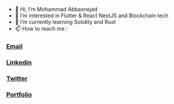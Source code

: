 - 👋 Hi, I’m Mohammad Abbasnejad
- 👀 I’m interested in Flutter & React NextJS and Blockchain tech
- 🌱 I’m currently learning Solidity and Rust
- 📫 How to reach me :

### [Email](m.abbasnezhad.80@gmail.com)
### [Linkedin](linkedin.com/in/mohammad-abbasnezhad/)
### [Twitter](twitter.com/Mr_Abbasnejad)
### [Portfolio](https://mohammad-abbasnejad-portfolio.netlify.app/)

<!---
MR-Abbasnejad/MR-Abbasnejad is a ✨ special ✨ repository because its `README.md` (this file) appears on your GitHub profile.
You can click the Preview link to take a look at your changes.
--->
